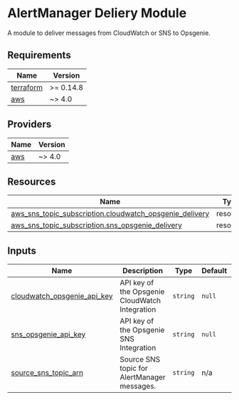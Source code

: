 # AlertManager Deliery Module

A module to deliver messages from CloudWatch or SNS to Opsgenie.

<!-- BEGIN_TF_DOCS -->
## Requirements

| Name | Version |
|------|---------|
| <a name="requirement_terraform"></a> [terraform](#requirement\_terraform) | >= 0.14.8 |
| <a name="requirement_aws"></a> [aws](#requirement\_aws) | ~> 4.0 |

## Providers

| Name | Version |
|------|---------|
| <a name="provider_aws"></a> [aws](#provider\_aws) | ~> 4.0 |

## Resources

| Name | Type |
|------|------|
| [aws_sns_topic_subscription.cloudwatch_opsgenie_delivery](https://registry.terraform.io/providers/hashicorp/aws/latest/docs/resources/sns_topic_subscription) | resource |
| [aws_sns_topic_subscription.sns_opsgenie_delivery](https://registry.terraform.io/providers/hashicorp/aws/latest/docs/resources/sns_topic_subscription) | resource |

## Inputs

| Name | Description | Type | Default | Required |
|------|-------------|------|---------|:--------:|
| <a name="input_cloudwatch_opsgenie_api_key"></a> [cloudwatch\_opsgenie\_api\_key](#input\_cloudwatch\_opsgenie\_api\_key) | API key of the Opsgenie CloudWatch Integration | `string` | `null` | no |
| <a name="input_sns_opsgenie_api_key"></a> [sns\_opsgenie\_api\_key](#input\_sns\_opsgenie\_api\_key) | API key of the Opsgenie SNS Integration | `string` | `null` | no |
| <a name="input_source_sns_topic_arn"></a> [source\_sns\_topic\_arn](#input\_source\_sns\_topic\_arn) | Source SNS topic for AlertManager messages. | `string` | n/a | yes |
<!-- END_TF_DOCS -->
